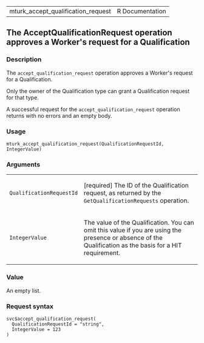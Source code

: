 <table style="width: 100%;">
<tbody>
<tr class="odd">
<td>mturk_accept_qualification_request</td>
<td style="text-align: right;">R Documentation</td>
</tr>
</tbody>
</table>

## The AcceptQualificationRequest operation approves a Worker's request for a Qualification

### Description

The `accept_qualification_request` operation approves a Worker's request
for a Qualification.

Only the owner of the Qualification type can grant a Qualification
request for that type.

A successful request for the `accept_qualification_request` operation
returns with no errors and an empty body.

### Usage

    mturk_accept_qualification_request(QualificationRequestId, IntegerValue)

### Arguments

<table>
<colgroup>
<col style="width: 35%" />
<col style="width: 65%" />
</colgroup>
<tbody>
<tr class="odd">
<td><code
id="mturk_accept_qualification_request_:_QualificationRequestId">QualificationRequestId</code></td>
<td><p>[required] The ID of the Qualification request, as returned by
the <code>GetQualificationRequests</code> operation.</p></td>
</tr>
<tr class="even">
<td><code
id="mturk_accept_qualification_request_:_IntegerValue">IntegerValue</code></td>
<td><p>The value of the Qualification. You can omit this value if you
are using the presence or absence of the Qualification as the basis for
a HIT requirement.</p></td>
</tr>
</tbody>
</table>

### Value

An empty list.

### Request syntax

    svc$accept_qualification_request(
      QualificationRequestId = "string",
      IntegerValue = 123
    )
